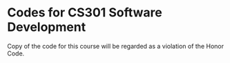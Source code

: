 # Codes for CS301 Software Development

Copy of the code for this course will be regarded as a violation of the Honor Code.
